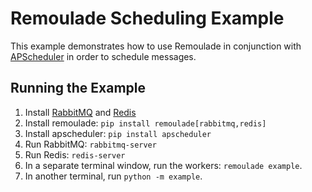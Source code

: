 # Remoulade Scheduling Example

This example demonstrates how to use Remoulade in conjunction with
[APScheduler] in order to schedule messages.

## Running the Example

1. Install [RabbitMQ][rabbitmq] and [Redis][redis]
1. Install remoulade: `pip install remoulade[rabbitmq,redis]`
1. Install apscheduler: `pip install apscheduler`
1. Run RabbitMQ: `rabbitmq-server`
1. Run Redis: `redis-server`
1. In a separate terminal window, run the workers: `remoulade example`.
1. In another terminal, run `python -m example`.


[APScheduler]: https://apscheduler.readthedocs.io/en/latest/
[rabbitmq]: https://www.rabbitmq.com
[redis]: https://redis.io
